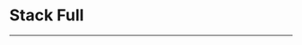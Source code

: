 # Stack Full
____________________________________________________________________________________________________________________________
